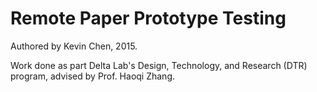 # Remote Paper Prototype Testing
Authored by Kevin Chen, 2015. 

Work done as part Delta Lab's Design, Technology, and Research (DTR) program, advised by Prof. Haoqi Zhang.
